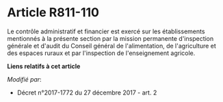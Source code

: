 # Article R811-110

Le contrôle administratif et financier est exercé sur les établissements mentionnés à la présente section par la mission
permanente d'inspection générale et d'audit du Conseil général de l'alimentation, de l'agriculture et des espaces ruraux et
par l'inspection de l'enseignement agricole.

**Liens relatifs à cet article**

_Modifié par_:

  - Décret n°2017-1772 du 27 décembre 2017 - art. 2

